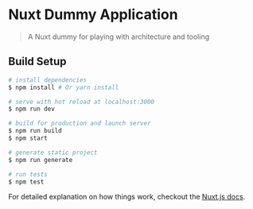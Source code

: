 # Nuxt Dummy Application

> A Nuxt dummy for playing with architecture and tooling

## Build Setup

``` bash
# install dependencies
$ npm install # Or yarn install

# serve with hot reload at localhost:3000
$ npm run dev

# build for production and launch server
$ npm run build
$ npm start

# generate static project
$ npm run generate

# run tests
$ npm test
```

For detailed explanation on how things work, checkout the [Nuxt.js docs](https://github.com/nuxt/nuxt.js).
